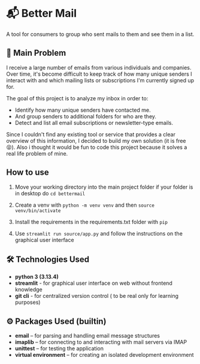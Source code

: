 # 📬 Better Mail

A tool for consumers to group who sent mails to them and see them in a list.

## 🚨 Main Problem

I receive a large number of emails from various individuals and companies. Over time, it's become difficult to keep track of how many unique senders I interact with and which mailing lists or subscriptions I'm currently signed up for.

The goal of this project is to analyze my inbox in order to:

- Identify how many unique senders have contacted me.
- And group senders to additional folders for who are they.
- Detect and list all email subscriptions or newsletter-type emails.

Since I couldn't find any existing tool or service that provides a clear overview of this information, I decided to build my own solution (it is free 😝). Also i thought it would be fun to code this project because it solves a real life problem of mine.

## How to use

1. Move your working directory into the main project 
   folder if your folder is in desktop do `cd bettermail`

2. Create a venv with `python -m venv venv` and then `source venv/bin/activate`

3. Install the requirements in the requirements.txt folder with `pip`

4. Use `streamlit run source/app.py` and follow the instructions
   on the graphical user interface

## 🛠️ Technologies Used

- **python 3 (3.13.4)**
- **streamlit**           - for graphical user interface on web without frontend knowledge
- **git cli**             - for centralized version control ( to be real only for learning purposes)

## ⚙️ Packages Used (builtin)

- **email**               – for parsing and handling email message structures
- **imaplib**             – for connecting to and interacting with mail servers via IMAP
- **unittest**            – for testing the application
- **virtual environment** – for creating an isolated development environment